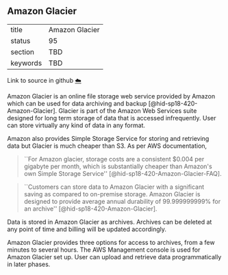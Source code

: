 ## Amazon Glacier


|          |                |
| -------- | -------------- |
| title    | Amazon Glacier |
| status   | 95             |
| section  | TBD            |
| keywords | TBD            |

Link to source in github [:cloud:](https://github.com/cloudmesh/technologies/blob/master/chapters/incomming/abstract-AmazonGlacier.md)



Amazon Glacier is an online file storage web service provided by Amazon
which can be used for data archiving and
backup [@hid-sp18-420-Amazon-Glacier]. Glacier is part of the Amazon Web
Services suite designed for long term storage of data that is accessed
infrequently. User can store virtually any kind of data in any format.

Amazon also provides Simple Storage Service for storing and retrieving
data but Glacier is much cheaper than S3. As per AWS documentation,


> ``For Amazon glacier, storage costs are a consistent \$0.004 per
> gigabyte per month, which is substantially cheaper than Amazon's own
> Simple Storage Service'' [@hid-sp18-420-Amazon-Glacier-FAQ].



> ``Customers can store data to Amazon Glacier with a significant
> saving as compared to on-premise storage. Amazon Glacier is designed
> to provide average annual durability of 99.999999999% for an
> archive'' [@hid-sp18-420-Amazon-Glacier].

Data is stored in Amazon
Glacier as archives. Archives can be deleted at any point of time and
billing will be updated accordingly.

Amazon Glacier provides three options for access to archives, from a few
minutes to several hours. The AWS Management console is used for Amazon
Glacier set up. User can upload and retrieve data programmatically in
later phases.
